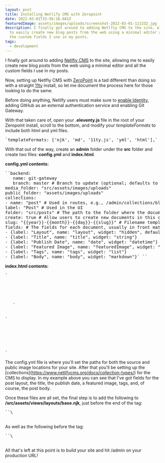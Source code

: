```yaml
---
layout: post
title: Installing Netlify CMS with Zeropoint
date: 2022-03-01T15:56:16.681Z
featuredImage: assets/images/uploads/screenshot-2022-03-01-111332.jpg
description: I finally got around to adding Netlfiy CMS to the site, allowing me
  to easily create new blog posts from the web using a minimal editor and all
  the custom fields I use in my posts.
tags:
  - development
---
```

I finally got around to adding [Netlfiy CMS](https://www.netlifycms.org/) to the site, allowing me to easily create new blog posts from the web using a minimal editor and all the custom fields I use in my posts.

Now, setting up Netlfiy CMS with [ZeroPoint](https://github.com/MWDelaney/ZeroPoint) is a tad different than doing so with a straight [11ty](https://www.11ty.dev/) install, so let me document the process here for those looking to do the same.

Before doing anything, Netlify users must make sure to [enable Identity](https://app.netlify.com/sites/lucid-nobel-dab1f7/settings/identity), adding GitHub as an external authentication service and enabling Git Gateway.

With that taken care of, open your **.eleventy.js** file in the root of your Zeropoint install, scroll to the bottom, and modify your *templateFormats* to include both html and yml files.

<pre class="code-block">
`templateFormats: ['njk', 'md', '11ty.js', 'yml', 'html'],`
</pre>

With that out of the way, create an **admin** folder under the **src** folder and create two files: **config.yml** and **index.html**.

**config.yml contents:**

<pre class="code-block">
``backend:
   name: git-gateway
   branch: master # Branch to update (optional; defaults to master)
media_folder: "src/assets/images/uploads"
public_folder: "assets/images/uploads"
collections:
- name: "post" # Used in routes, e.g., /admin/collections/blog
label: "Post" # Used in the UI
folder: "src/posts" # The path to the folder where the documents are stored
create: true # Allow users to create new documents in this collection
slug: "{{year}}-{{month}}-{{day}}-{{slug}}" # Filename template, e.g., YYYY-MM-DD-title.md
fields: # The fields for each document, usually in front matter
- {label: "Layout", name: "layout", widget: "hidden", default: "post"}
- {label: "Title", name: "title", widget: "string"}
- {label: "Publish Date", name: "date", widget: "datetime"}
- {label: "Featured Image", name: "featuredImage", widget: "image"}
- {label: "Tags", name: "tags", widget: "list"}
- {label: "Body", name: "body", widget: "markdown"}` ``
</pre>

**index.html contents:**

<pre class="code-block">
`<!doctype html>
<html>
<head>
   <meta charset="utf-8" />
   <meta name="viewport" content="width=device-width, initial-scale=1.0" />
   <title>Devar-TTY Content Manager</title>
   <script src="https://identity.netlify.com/v1/netlify-identity-widget.js"> .  </script>`

`</head>
<body>
   <!-- Include the script that builds the page and powers Netlify CMS -->
   <script src="https://unpkg.com/netlify-cms@^2.0.0/dist/netlify-cms.js"></script>
</body>
</html>`
</pre>

The config.yml file is where you'll set the paths for both the source and public image locations for your site. After that you'll be setting up the \[collections](https://www.netlifycms.org/docs/collection-types/) for the CMS to display. In my example above you can see that I've got fields for the post layout, the title, the publish date, a featured image, tags, and, of course, the post body.

Once these files are all set, the final step is to add the following to **/src/assets/views/layouts/base.njk**, just before the end of the *</head>* tag:

<pre class="code-block">
`<script src="https://identity.netlify.com/v1/netlify-identity-widget.js"></script>`\
</pre>

As well as the following before the </body> tag:

<pre class="code-block">
`<script>
if (window.netlifyIdentity) {
   window.netlifyIdentity.on("init", user => {
      if (!user) {
         window.netlifyIdentity.on("login", () => {
            document.location.href = "/admin/";
         });
      }
   });
}
</script>`\
</pre>


All that's left at this point is to build your site and hit /admin on your production URL!